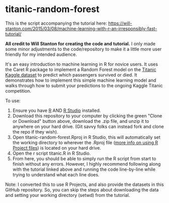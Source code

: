 # titanic-random-forest
This is the script accompanying the tutorial here: https://will-stanton.com/2015/03/08/machine-learning-with-r-an-irresponsibly-fast-tutorial/

**All credit to Will Stanton for creating the code and tutorial.** I only made some minor adjustments to the code/repository to make it a little more user friendly for my intended audience.

It's an easy introduction to machine learning in R for novice users. It uses the Caret R package to implement a Random Forest model on the [Titanic Kaggle dataset](https://www.kaggle.com/c/titanic/data) to predict which passengers survived or died. It demonstrates how to implement this simple machine learning model and walks through how to submit your predictions to the ongoing Kaggle Titanic competition.

To use:
1. Ensure you have [R](https://cran.r-project.org/) AND [R Studio](https://www.rstudio.com/products/rstudio/download/#download) installed.
2. Download this repository to your computer by clicking the green "Clone or Download" button above, download the .zip file, and unzip it to anywhere on your hard drive. (Git savvy folks can instead fork and clone the repo if they wish).
3. Open titanic-random-forest.Rproj in R Studio, this will automatically set the working directory to wherever the .Rproj file ([more info on using R Project files](https://support.rstudio.com/hc/en-us/articles/200526207-Using-Projects)) is located on your hard drive.
4. Open the r script titanic.R in R Studio.
5. From here, you should be able to simply run the R script from start to finish without any errors. However, I highly recommend following along with the tutorial linked above and running the code line-by-line while trying to understand what each line does.

Note: I converted this to use R Projects, and also provide the datasets in this GitHub repository. So, you can skip the steps about downloading the data and setting your working directory (setwd) from the tutorial.
